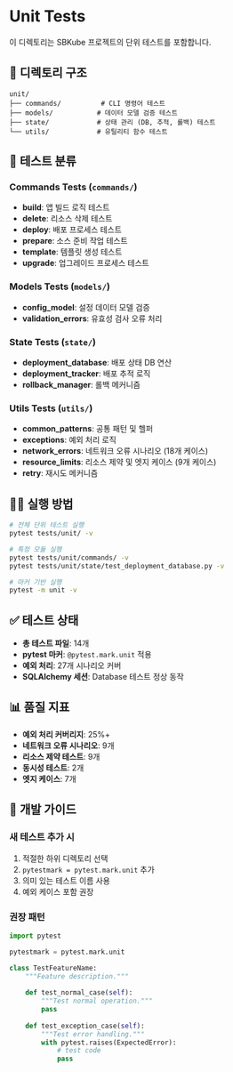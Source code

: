 # Unit Tests

이 디렉토리는 SBKube 프로젝트의 단위 테스트를 포함합니다.

## 📁 디렉토리 구조

```
unit/
├── commands/          # CLI 명령어 테스트
├── models/           # 데이터 모델 검증 테스트  
├── state/            # 상태 관리 (DB, 추적, 롤백) 테스트
└── utils/            # 유틸리티 함수 테스트
```

## 🧪 테스트 분류

### Commands Tests (`commands/`)
- **build**: 앱 빌드 로직 테스트
- **delete**: 리소스 삭제 테스트
- **deploy**: 배포 프로세스 테스트
- **prepare**: 소스 준비 작업 테스트
- **template**: 템플릿 생성 테스트
- **upgrade**: 업그레이드 프로세스 테스트

### Models Tests (`models/`)
- **config_model**: 설정 데이터 모델 검증
- **validation_errors**: 유효성 검사 오류 처리

### State Tests (`state/`)
- **deployment_database**: 배포 상태 DB 연산
- **deployment_tracker**: 배포 추적 로직
- **rollback_manager**: 롤백 메커니즘

### Utils Tests (`utils/`)
- **common_patterns**: 공통 패턴 및 헬퍼
- **exceptions**: 예외 처리 로직
- **network_errors**: 네트워크 오류 시나리오 (18개 케이스)
- **resource_limits**: 리소스 제약 및 엣지 케이스 (9개 케이스)
- **retry**: 재시도 메커니즘

## 🏃‍♂️ 실행 방법

```bash
# 전체 단위 테스트 실행
pytest tests/unit/ -v

# 특정 모듈 실행
pytest tests/unit/commands/ -v
pytest tests/unit/state/test_deployment_database.py -v

# 마커 기반 실행
pytest -m unit -v
```

## ✅ 테스트 상태

- **총 테스트 파일**: 14개
- **pytest 마커**: `@pytest.mark.unit` 적용
- **예외 처리**: 27개 시나리오 커버
- **SQLAlchemy 세션**: Database 테스트 정상 동작

## 📊 품질 지표

- **예외 처리 커버리지**: 25%+
- **네트워크 오류 시나리오**: 9개
- **리소스 제약 테스트**: 9개  
- **동시성 테스트**: 2개
- **엣지 케이스**: 7개

## 🔧 개발 가이드

### 새 테스트 추가 시
1. 적절한 하위 디렉토리 선택
2. `pytestmark = pytest.mark.unit` 추가
3. 의미 있는 테스트 이름 사용
4. 예외 케이스 포함 권장

### 권장 패턴
```python
import pytest

pytestmark = pytest.mark.unit

class TestFeatureName:
    """Feature description."""
    
    def test_normal_case(self):
        """Test normal operation."""
        pass
        
    def test_exception_case(self):
        """Test error handling."""
        with pytest.raises(ExpectedError):
            # test code
            pass
```